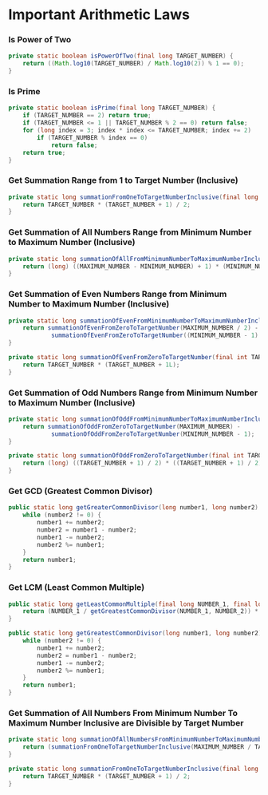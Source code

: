 [//]: # (Notes)

# Important Arithmetic Laws

### Is Power of Two

```java
private static boolean isPowerOfTwo(final long TARGET_NUMBER) {
    return ((Math.log10(TARGET_NUMBER) / Math.log10(2)) % 1 == 0);
}
```

### Is Prime

```java
private static boolean isPrime(final long TARGET_NUMBER) {
    if (TARGET_NUMBER == 2) return true;
    if (TARGET_NUMBER <= 1 || TARGET_NUMBER % 2 == 0) return false;
    for (long index = 3; index * index <= TARGET_NUMBER; index += 2)
        if (TARGET_NUMBER % index == 0)
            return false;
    return true;
}
```

### Get Summation Range from 1 to Target Number (Inclusive)

```java
private static long summationFromOneToTargetNumberInclusive(final long TARGET_NUMBER) {
    return TARGET_NUMBER * (TARGET_NUMBER + 1) / 2;
}
```

### Get Summation of All Numbers Range from Minimum Number to Maximum Number (Inclusive)

```java
private static long summationOfAllFromMinimumNumberToMaximumNumberInclusive(final int MINIMUM_NUMBER, final int MAXIMUM_NUMBER) {
    return (long) ((MAXIMUM_NUMBER - MINIMUM_NUMBER) + 1) * (MINIMUM_NUMBER + MAXIMUM_NUMBER) / 2;
}
```

### Get Summation of Even Numbers Range from Minimum Number to Maximum Number (Inclusive)

```java
private static long summationOfEvenFromMinimumNumberToMaximumNumberInclusive(final int MINIMUM_NUMBER, final int MAXIMUM_NUMBER) {
    return summationOfEvenFromZeroToTargetNumber(MAXIMUM_NUMBER / 2) -
            summationOfEvenFromZeroToTargetNumber((MINIMUM_NUMBER - 1) / 2);
}

private static long summationOfEvenFromZeroToTargetNumber(final int TARGET_NUMBER) {
    return TARGET_NUMBER * (TARGET_NUMBER + 1L);
}
```

### Get Summation of Odd Numbers Range from Minimum Number to Maximum Number (Inclusive)

```java
private static long summationOfOddFromMinimumNumberToMaximumNumberInclusive(final int MINIMUM_NUMBER, final int MAXIMUM_NUMBER) {
    return summationOfOddFromZeroToTargetNumber(MAXIMUM_NUMBER) -
            summationOfOddFromZeroToTargetNumber(MINIMUM_NUMBER - 1);
}

private static long summationOfOddFromZeroToTargetNumber(final int TARGET_NUMBER) {
    return (long) ((TARGET_NUMBER + 1) / 2) * ((TARGET_NUMBER + 1) / 2);
}
```

### Get GCD (Greatest Common Divisor)

```java
public static long getGreaterCommonDivisor(long number1, long number2) {
    while (number2 != 0) {
        number1 += number2;
        number2 = number1 - number2;
        number1 -= number2;
        number2 %= number1;
    }
    return number1;
}
```

### Get LCM (Least Common Multiple)

```java
public static long getLeastCommonMultiple(final long NUMBER_1, final long NUMBER_2) {
    return (NUMBER_1 / getGreatestCommonDivisor(NUMBER_1, NUMBER_2)) * NUMBER_2;
}

public static long getGreatestCommonDivisor(long number1, long number2) {
    while (number2 != 0) {
        number1 += number2;
        number2 = number1 - number2;
        number1 -= number2;
        number2 %= number1;
    }
    return number1;
}
```

### Get Summation of All Numbers From Minimum Number To Maximum Number Inclusive are Divisible by Target Number

```java
private static long summationOfAllNumbersFromMinimumNumberToMaximumNumberInclusiveAreDivisibleByTargetNumber(final long MINIMUM_NUMBER, final long MAXIMUM_NUMBER, final long TARGET_NUMBER) {
    return (summationFromOneToTargetNumberInclusive(MAXIMUM_NUMBER / TARGET_NUMBER) * TARGET_NUMBER) - (summationFromOneToTargetNumberInclusive((MINIMUM_NUMBER - 1) / TARGET_NUMBER) * TARGET_NUMBER);
}

private static long summationFromOneToTargetNumberInclusive(final long TARGET_NUMBER) {
    return TARGET_NUMBER * (TARGET_NUMBER + 1) / 2;
}
```